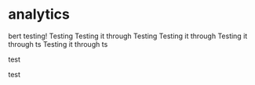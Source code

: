 # analytics
bert testing!
Testing
Testing it through
Testing
Testing it through
Testing it through
ts
Testing it through
ts

test


test
